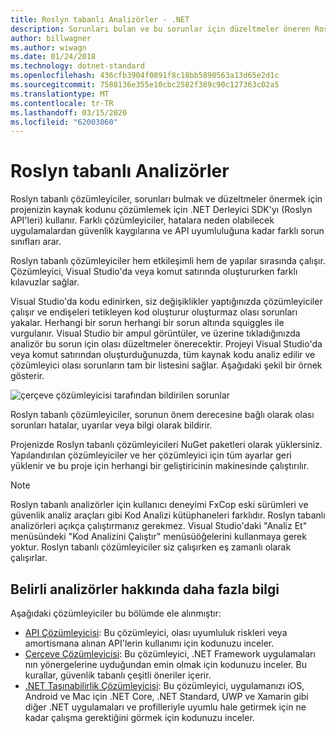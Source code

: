 ```yaml
---
title: Roslyn tabanlı Analizörler - .NET
description: Sorunları bulan ve bu sorunlar için düzeltmeler öneren Roslyn tabanlı çözümleyiciler hakkında bilgi edinin.
author: billwagner
ms.author: wiwagn
ms.date: 01/24/2018
ms.technology: dotnet-standard
ms.openlocfilehash: 436cfb3904f0891f8c18bb5890563a13d65e2d1c
ms.sourcegitcommit: 7588136e355e10cbc2582f389c90c127363c02a5
ms.translationtype: MT
ms.contentlocale: tr-TR
ms.lasthandoff: 03/15/2020
ms.locfileid: "62003060"
---
```

# <a name="the-roslyn-based-analyzers"></a>Roslyn tabanlı Analizörler

Roslyn tabanlı çözümleyiciler, sorunları bulmak ve düzeltmeler önermek için projenizin kaynak kodunu çözümlemek için .NET Derleyici SDK'yı (Roslyn API'leri) kullanır. Farklı çözümleyiciler, hatalara neden olabilecek uygulamalardan güvenlik kaygılarına ve API uyumluluğuna kadar farklı sorun sınıfları arar.

Roslyn tabanlı çözümleyiciler hem etkileşimli hem de yapılar sırasında çalışır. Çözümleyici, Visual Studio'da veya komut satırında oluştururken farklı kılavuzlar sağlar.

Visual Studio'da kodu edinirken, siz değişiklikler yaptığınızda çözümleyiciler çalışır ve endişeleri tetikleyen kod oluşturur oluşturmaz olası sorunları yakalar. Herhangi bir sorun herhangi bir sorun altında squiggles ile vurgulanır. Visual Studio bir ampul görüntüler, ve üzerine tıkladığınızda analizör bu sorun için olası düzeltmeler önerecektir. Projeyi Visual Studio'da veya komut satırından oluşturduğunuzda, tüm kaynak kodu analiz edilir ve çözümleyici olası sorunların tam bir listesini sağlar. Aşağıdaki şekil bir örnek gösterir.

![çerçeve çözümleyicisi tarafından bildirilen sorunlar](./media/framework-analyzers-2.png)

Roslyn tabanlı çözümleyiciler, sorunun önem derecesine bağlı olarak olası sorunları hatalar, uyarılar veya bilgi olarak bildirir.

Projenizde Roslyn tabanlı çözümleyicileri NuGet paketleri olarak yüklersiniz. Yapılandırılan çözümleyiciler ve her çözümleyici için tüm ayarlar geri yüklenir ve bu proje için herhangi bir geliştiricinin makinesinde çalıştırılır.

> [!NOTE]
> Roslyn tabanlı analizörler için kullanıcı deneyimi FxCop eski sürümleri ve güvenlik analiz araçları gibi Kod Analizi kütüphaneleri farklıdır.  Roslyn tabanlı analizörleri açıkça çalıştırmanız gerekmez. Visual Studio'daki "Analiz Et" menüsündeki "Kod Analizini Çalıştır" menüsüöğelerini kullanmaya gerek yoktur. Roslyn tabanlı çözümleyiciler siz çalışırken eş zamanlı olarak çalışırlar.

## <a name="more-information-on-specific-analyzers"></a>Belirli analizörler hakkında daha fazla bilgi

Aşağıdaki çözümleyiciler bu bölümde ele alınmıştır:

* [API Çözümleyicisi](api-analyzer.md): Bu çözümleyici, olası uyumluluk riskleri veya amortismana alınan API'lerin kullanımı için kodunuzu inceler.
* [Çerçeve Çözümleyicisi](framework-analyzer.md): Bu çözümleyici, .NET Framework uygulamaları nın yönergelerine uyduğundan emin olmak için kodunuzu inceler. Bu kurallar, güvenlik tabanlı çeşitli öneriler içerir.
* [.NET Taşınabilirlik Çözümleyicisi](portability-analyzer.md): Bu çözümleyici, uygulamanızı iOS, Android ve Mac için .NET Core, .NET Standard, UWP ve Xamarin gibi diğer .NET uygulamaları ve profilleriyle uyumlu hale getirmek için ne kadar çalışma gerektiğini görmek için kodunuzu inceler.

